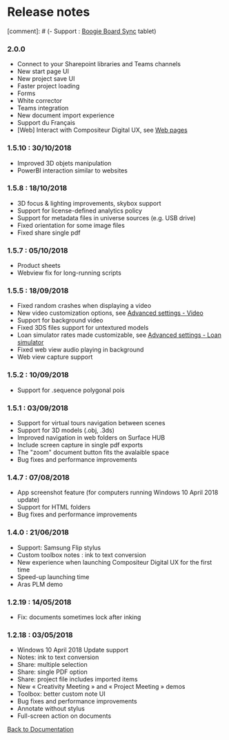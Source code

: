 # Release notes


[comment]: # (-	Support : [Boogie Board Sync](https://myboogieboard.com/products/sync) tablet)

### 2.0.0
- Connect to your Sharepoint libraries and Teams channels
- New start page UI
- New project save UI
- Faster project loading
- Forms
- White corrector 
- Teams integration
- New document import experience
- Support du Français
- [Web] Interact with Compositeur Digital UX, see  [Web pages](../organise_content/web_pages.html#interactions-with-compositeur-digital-ux)


### 1.5.10 : 30/10/2018
- Improved 3D objets manipulation
- PowerBI interaction similar to websites

### 1.5.8 : 18/10/2018
- 3D focus & lighting improvements, skybox support 
- Support for license-defined analytics policy
- Support for metadata files in universe sources (e.g. USB drive)
- Fixed orientation for some image files
- Fixed share single pdf

### 1.5.7 : 05/10/2018
- Product sheets
- Webview fix for long-running scripts

### 1.5.5 : 18/09/2018
- Fixed random crashes when displaying a video
- New video customization options, see [Advanced settings - Video](../organise_content/advanced_setting.html#video)
- Support for background video
- Fixed 3DS files support for untextured models
- Loan simulator rates made customizable, see [Advanced settings - Loan simulator](../organise_content/advanced_setting.html#loan-simulator)
- Fixed web view audio playing in background
- Web view capture support

### 1.5.2 : 10/09/2018

- Support for .sequence polygonal pois

### 1.5.1 : 03/09/2018

- Support for virtual tours navigation between scenes
- Support for 3D models (.obj, .3ds)
- Improved navigation in web folders on Surface HUB
- Include screen capture in single pdf exports
- The "zoom" document button fits the avalaible space
- Bug fixes and performance improvements

### 1.4.7 : 07/08/2018

- App screenshot feature (for computers running Windows 10 April 2018 update)
- Support for HTML folders
- Bug fixes and performance improvements

### 1.4.0 : 21/06/2018

- Support: Samsung Flip stylus
- Custom toolbox notes : ink to text conversion
-	New experience when launching Compositeur Digital UX for the first time
-	Speed-up launching time
-	Aras PLM demo

### 1.2.19 : 14/05/2018

-	Fix: documents sometimes lock after inking

### 1.2.18 : 03/05/2018

-	Windows 10 April 2018 Update support
-	Notes: ink to text conversion
-	Share: multiple selection
-	Share: single PDF option
-	Share: project file includes imported items
-	New « Creativity Meeting » and « Project Meeting » demos
-	Toolbox: better custom note UI
-	Bug fixes and performance improvements
- Annotate without stylus
- Full-screen action on documents


[Back to Documentation](../index.md)
